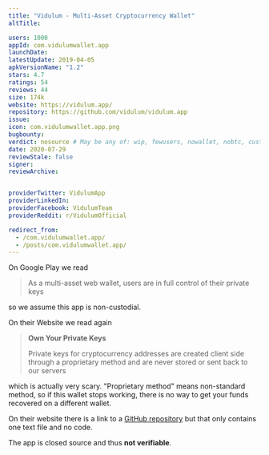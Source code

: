 ```yaml
---
title: "Vidulum - Multi-Asset Cryptocurrency Wallet"
altTitle: 

users: 1000
appId: com.vidulumwallet.app
launchDate: 
latestUpdate: 2019-04-05
apkVersionName: "1.2"
stars: 4.7
ratings: 54
reviews: 44
size: 174k
website: https://vidulum.app/
repository: https://github.com/vidulum/vidulum.app
issue: 
icon: com.vidulumwallet.app.png
bugbounty: 
verdict: nosource # May be any of: wip, fewusers, nowallet, nobtc, custodial, nosource, nonverifiable, reproducible, bounty, defunct
date: 2020-07-29
reviewStale: false
signer: 
reviewArchive:


providerTwitter: VidulumApp
providerLinkedIn: 
providerFacebook: VidulumTeam
providerReddit: r/VidulumOfficial

redirect_from:
  - /com.vidulumwallet.app/
  - /posts/com.vidulumwallet.app/
---
```



On Google Play we read

> As a multi-asset web wallet, users are in full control of their private keys

so we assume this app is non-custodial.

On their Website we read again

> **Own Your Private Keys**
>
> Private keys for cryptocurrency addresses are created client side through a
  proprietary method and are never stored or sent back to our servers

which is actually very scary. "Proprietary method" means non-standard method, so
if this wallet stops working, there is no way to get your funds recovered on a
different wallet.

On their website there is a link to a [GitHub
repository](https://github.com/vidulum/vidulum.app) but that  only contains one
text file and no code.

The app is closed source and thus **not verifiable**.
